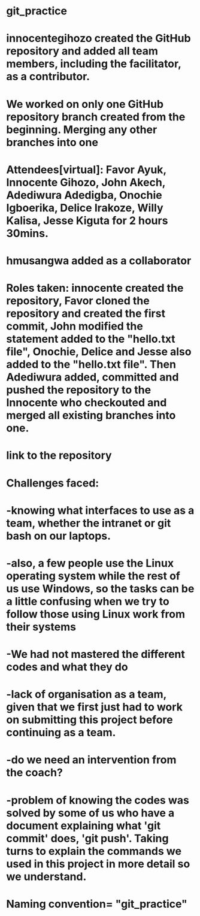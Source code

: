 # git_practice
# innocentegihozo created the GitHub repository and added all team members, including the facilitator, as a contributor.
# We worked on only one GitHub repository branch created from the beginning. Merging any other branches into one
# Attendees[virtual]: Favor Ayuk, Innocente Gihozo, John Akech, Adediwura Adedigba, Onochie Igboerika, Delice Irakoze, Willy Kalisa, Jesse Kiguta for 2 hours 30mins.
# hmusangwa added as a collaborator
# Roles taken: innocente created the repository, Favor cloned the repository and created the first commit, John modified the statement added to the "hello.txt file", Onochie, Delice and Jesse also added to the "hello.txt file". Then Adediwura added, committed and pushed the repository to the Innocente who checkouted and merged all existing branches into one.
# link to the repository
# Challenges faced:
#           -knowing what interfaces to use as a team, whether the intranet or git bash on our laptops.
#           -also, a few people use the Linux operating system while the rest of us use Windows, so the tasks can be a little confusing when we try to follow those using Linux work from their systems
#           -We had not mastered the different codes and what they do
#           -lack of organisation as a team, given that we first just had to work on submitting this project before continuing as a team.
#           -do we need an intervention from the coach?
#           -problem of knowing the codes was solved by some of us who have a document explaining what 'git commit' does, 'git push'. Taking turns to explain the commands we used in this project in more detail so we understand.
#
#
# Naming convention= "git_practice"
